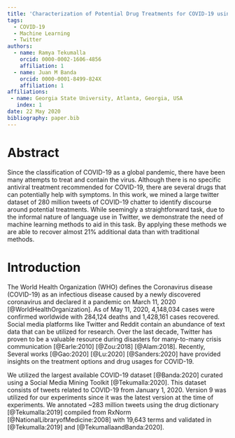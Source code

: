 ```yaml
---
title: 'Characterization of Potential Drug Treatments for COVID-19 using Twitter'
tags:
  - COVID-19
  - Machine Learning
  - Twitter
authors:
  - name: Ramya Tekumalla
    orcid: 0000-0002-1606-4856
    affiliation: 1
  - name: Juan M Banda
    orcid: 0000-0001-8499-824X
    affiliation: 1
affiliations:
 - name: Georgia State University, Atlanta, Georgia, USA
   index: 1
date: 22 May 2020
bibliography: paper.bib
---
```


# Abstract

Since the classification of COVID-19 as a global pandemic, there have been many attempts to treat and contain the virus. Although there is no specific antiviral treatment recommended for COVID-19, there are several drugs that can potentially help with symptoms. In this work, we mined a large twitter dataset of 280 million tweets of COVID-19 chatter to identify discourse around potential treatments. While seemingly a straightforward task, due to the informal nature of language use in Twitter, we demonstrate the need of machine learning methods to aid in this task. By applying these methods we are able to recover almost 21% additional data than with traditional methods.

# Introduction 

The World Health Organization (WHO) defines the Coronavirus disease (COVID-19) as an infectious disease caused by a newly discovered coronavirus and declared it a pandemic on March 11, 2020 [@WorldHealthOrganization]. As of May 11, 2020, 4,148,034 cases were confirmed worldwide with 284,124 deaths and 1,428,161 cases recovered. Social media platforms like Twitter and Reddit contain an abundance of text data that can be utilized for research. Over the last decade, Twitter has proven to be a valuable resource during disasters for many-to-many crisis communication [@Earle:2010] [@Zou:2018] [@Alam:2018]. Recently, Several works [@Gao:2020] [@Lu:2020] [@Sanders:2020]  have provided insights on the treatment options and drug usages for COVID-19. 

We utilized the largest available COVID-19 dataset [@Banda:2020] curated using a Social Media Mining Toolkit [@Tekumalla:2020]. This dataset consists of tweets related to COVID-19 from January 1, 2020. Version 9 was utilized for our experiments since it was the latest version at the time of experiments. We annotated ~283 million tweets using the drug dictionary [@Tekumalla:2019] compiled from RxNorm [@NationalLibraryofMedicine:2008] with 19,643 terms and validated in [@Tekumalla:2019] and [@TekumallaandBanda:2020]. 

